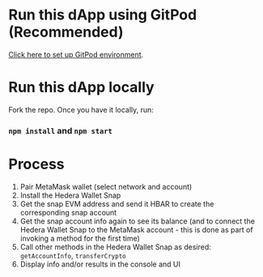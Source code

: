 # Run this dApp using GitPod (Recommended)

[Click here to set up GitPod environment](https://gitpod.io#https://github.com/ed-marquez/hedera-example-metamask-snap).

# Run this dApp locally

Fork the repo. Once you have it locally, run:

### `npm install` and `npm start`

# Process

1. Pair MetaMask wallet (select network and account)
2. Install the Hedera Wallet Snap
3. Get the snap EVM address and send it HBAR to create the corresponding snap account
4. Get the snap account info again to see its balance (and to connect the Hedera Wallet Snap to the MetaMask account - this is done as part of invoking a method for the first time)
5. Call other methods in the Hedera Wallet Snap as desired: `getAccountInfo`, `transferCrypto`
6. Display info and/or results in the console and UI
